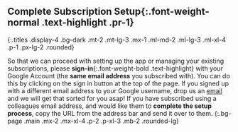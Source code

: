 ## Complete __Subscription Setup__{:.font-weight-normal .text-highlight .pr-1}
{:.titles .display-4 .bg-dark .mt-2 .mt-lg-3 .mx-1 .ml-md-2 .ml-lg-3 .ml-xl-4 .p-1 .px-lg-2 .rounded}

So that we can proceed with setting up the app or managing your existing subscriptions, please __sign-in__{:.font-weight-bold .text-highlight} with your Google Account (the __same email address__ you subscribed with). You can do this by clicking on the sign in button at the top of the page. If you signed up with a different email address to your Google username, drop us an [email](help@shelf.dog) and we will get that sorted for you asap! If you have subscribed using a colleagues email address, and would like them to __complete the setup process__, copy the URL from the address bar and send it over to them.
{:.bg-page .main .mx-2 .mx-xl-4 .p-2 .p-xl-3 .mb-2 .rounded-lg}